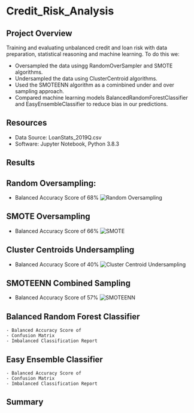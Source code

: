 # Credit_Risk_Analysis

## Project Overview

Training and evaluating unbalanced credit and loan risk with data preparation, statistical reasoning and machine learning. 
To do this we:
- Oversampled the data usingg RandomOverSampler and SMOTE algorithms. 
- Undersampled the data using ClusterCentroid algorithms. 
- Used the SMOTEENN algorithm as a cominbined under and over sampling approach.
- Compared machine learning models BalancedRandomForestClassifier and EasyEnsembleClassifier to reduce bias in our predictions. 

## Resources

- Data Source: LoanStats_2019Q.csv
- Software: Jupyter Notebook, Python 3.8.3

## Results

## Random Oversampling:
- Balanced Accuracy Score of 68%
![Random Oversampling](https://user-images.githubusercontent.com/71476009/107172669-8d7bbf00-698b-11eb-8f8e-7c945743a12c.png)
      
    
## SMOTE Oversampling
- Balanced Accuracy Score of 66%
![SMOTE](https://user-images.githubusercontent.com/71476009/107172550-41307f00-698b-11eb-9071-33f5184cfd50.png)
      

## Cluster Centroids Undersampling
- Balanced Accuracy Score of 40%
![Cluster Centroid Undersampling](https://user-images.githubusercontent.com/71476009/107172858-0713ad00-698c-11eb-83cb-2147444c7464.png)
      
      
## SMOTEENN Combined Sampling
- Balanced Accuracy Score of 57%
![SMOTEENN](https://user-images.githubusercontent.com/71476009/107172971-52c65680-698c-11eb-98a4-4d5d15bc95f1.png)

## Balanced Random Forest Classifier
    - Balanced Accuracy Score of 
    - Confusion Matrix 
    - Imbalanced Classification Report

## Easy Ensemble Classifier
    - Balanced Accuracy Score of 
    - Confusion Matrix 
    - Imbalanced Classification Report

## Summary
